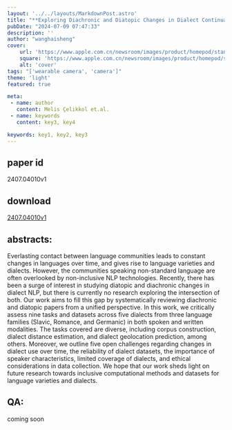 ```yaml
---
layout: '../../layouts/MarkdownPost.astro'
title: "**Exploring Diachronic and Diatopic Changes in Dialect Continua Tasks Datasets and Challenges**"
pubDate: "2024-07-09 07:47:33"
description: ''
author: "wanghaisheng"
cover:
    url: 'https://www.apple.com.cn/newsroom/images/product/homepod/standard/Apple-HomePod-hero-230118_big.jpg.large_2x.jpg'
    square: 'https://www.apple.com.cn/newsroom/images/product/homepod/standard/Apple-HomePod-hero-230118_big.jpg.large_2x.jpg'
    alt: 'cover'
tags: "['wearable camera', 'camera']"
theme: 'light'
featured: true

meta:
 - name: author
   content: Melis Çelikkol et.al.
 - name: keywords
   content: key3, key4

keywords: key1, key2, key3
---
```


## paper id
2407.04010v1
## download
[2407.04010v1](http://arxiv.org/abs/2407.04010v1)
## abstracts:
Everlasting contact between language communities leads to constant changes in languages over time, and gives rise to language varieties and dialects. However, the communities speaking non-standard language are often overlooked by non-inclusive NLP technologies. Recently, there has been a surge of interest in studying diatopic and diachronic changes in dialect NLP, but there is currently no research exploring the intersection of both. Our work aims to fill this gap by systematically reviewing diachronic and diatopic papers from a unified perspective. In this work, we critically assess nine tasks and datasets across five dialects from three language families (Slavic, Romance, and Germanic) in both spoken and written modalities. The tasks covered are diverse, including corpus construction, dialect distance estimation, and dialect geolocation prediction, among others. Moreover, we outline five open challenges regarding changes in dialect use over time, the reliability of dialect datasets, the importance of speaker characteristics, limited coverage of dialects, and ethical considerations in data collection. We hope that our work sheds light on future research towards inclusive computational methods and datasets for language varieties and dialects.
## QA:
coming soon
